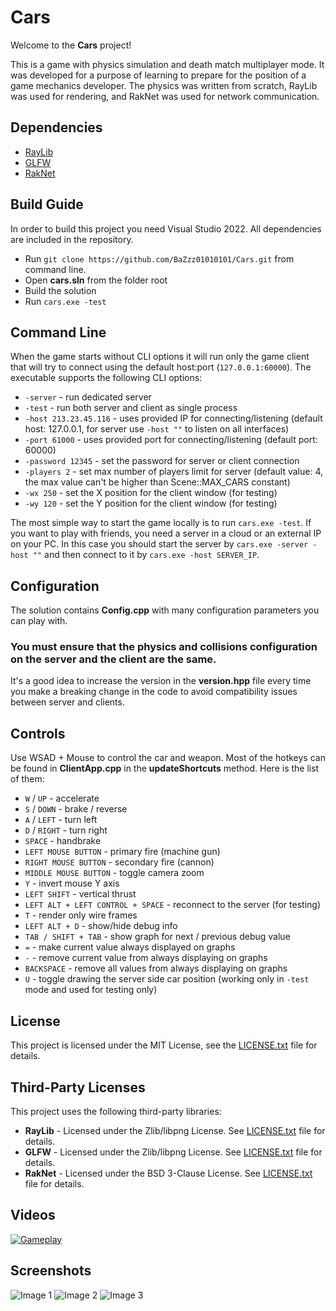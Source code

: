 # Cars

Welcome to the **Cars** project!

This is a game with physics simulation and death match multiplayer mode. It was developed for a purpose of learning to prepare for the position of a game mechanics developer. The physics was written from scratch, RayLib was used for rendering, and RakNet was used for network communication.

## Dependencies
- [RayLib](https://www.raylib.com)
- [GLFW](https://www.glfw.org)
- [RakNet](http://www.jenkinssoftware.com)

## Build Guide
In order to build this project you need Visual Studio 2022. All dependencies are included in the repository.
- Run `git clone https://github.com/BaZzz01010101/Cars.git` from command line.
- Open **cars.sln** from the folder root
- Build the solution
- Run `cars.exe -test`

## Command Line
When the game starts without CLI options it will run only the game client that will try to connect using the default host:port (`127.0.0.1:60000`).
The executable supports the following CLI options:
- `-server` - run dedicated server
- `-test` - run both server and client as single process
- `-host 213.23.45.116` - uses provided IP for connecting/listening (default host: 127.0.0.1, for server use ```-host ""``` to listen on all interfaces)
- `-port 61000` - uses provided port for connecting/listening (default port: 60000)
- `-password 12345` - set the password for server or client connection
- `-players 2` - set max number of players limit for server (default value: 4, the max value can't be higher than Scene::MAX_CARS constant)
- `-wx 250` - set the X position for the client window (for testing)
- `-wy 120` - set the Y position for the client window (for testing)

The most simple way to start the game locally is to run ```cars.exe -test```.
If you want to play with friends, you need a server in a cloud or an external IP on your PC. In this case you should start the server by ```cars.exe -server -host ""``` and then connect to it by ```cars.exe -host SERVER_IP```.

## Configuration
The solution contains **Config.cpp** with many configuration parameters you can play with. 
### You must ensure that the physics and collisions configuration on the server and the client are the same.
It's a good idea to increase the version in the **version.hpp** file every time you make a breaking change in the code to avoid compatibility issues between server and clients.

## Controls
Use WSAD + Mouse to control the car and weapon.
Most of the hotkeys can be found in **ClientApp.cpp** in the **updateShortcuts** method. Here is the list of them:
- `W` / `UP` - accelerate
- `S` / `DOWN` - brake / reverse
- `A` / `LEFT` - turn left
- `D` / `RIGHT` - turn right
- `SPACE` - handbrake
- `LEFT MOUSE BUTTON` - primary fire (machine gun)
- `RIGHT MOUSE BUTTON` - secondary fire (cannon)
- `MIDDLE MOUSE BUTTON` - toggle camera zoom
- `Y` - invert mouse Y axis
- `LEFT SHIFT` - vertical thrust
- `LEFT ALT + LEFT CONTROL + SPACE` - reconnect to the server (for testing)
- `T` - render only wire frames
- `LEFT ALT + D` - show/hide debug info
- `TAB / SHIFT + TAB` - show graph for next / previous debug value
- `=` - make current value always displayed on graphs
- `-` - remove current value from always displaying on graphs
- `BACKSPACE` - remove all values from always displaying on graphs
- `U` - toggle drawing the server side car position (working only in `-test` mode and used for testing only)

## License
This project is licensed under the MIT License, see the [LICENSE.txt](LICENSE.txt) file for details.

## Third-Party Licenses

This project uses the following third-party libraries:

- **RayLib** - Licensed under the Zlib/libpng License. See [LICENSE.txt](3rd_party/raylib/LICENSE.txt) file for details.
- **GLFW** - Licensed under the Zlib/libpng License. See [LICENSE.txt](3rd_party/glfw/LICENSE.txt) file for details.
- **RakNet** - Licensed under the BSD 3-Clause License. See [LICENSE.txt](3rd_party/raknet/LICENSE.txt) file for details.

## Videos
[![Gameplay](https://img.youtube.com/vi/UEHLkFHvYt8/0.jpg)](https://www.youtube.com/watch?v=UEHLkFHvYt8)

## Screenshots
![Image 1](https://github.com/BaZzz01010101/Cars/assets/11557955/5856f344-1d54-4901-9a37-e95bdd670ec7)
![Image 2](https://github.com/BaZzz01010101/Cars/assets/11557955/62666d77-dd38-4526-9557-7ef87281e8ba)
![Image 3](https://github.com/BaZzz01010101/Cars/assets/11557955/82823434-7586-4c43-b654-de15d62ca50b)



